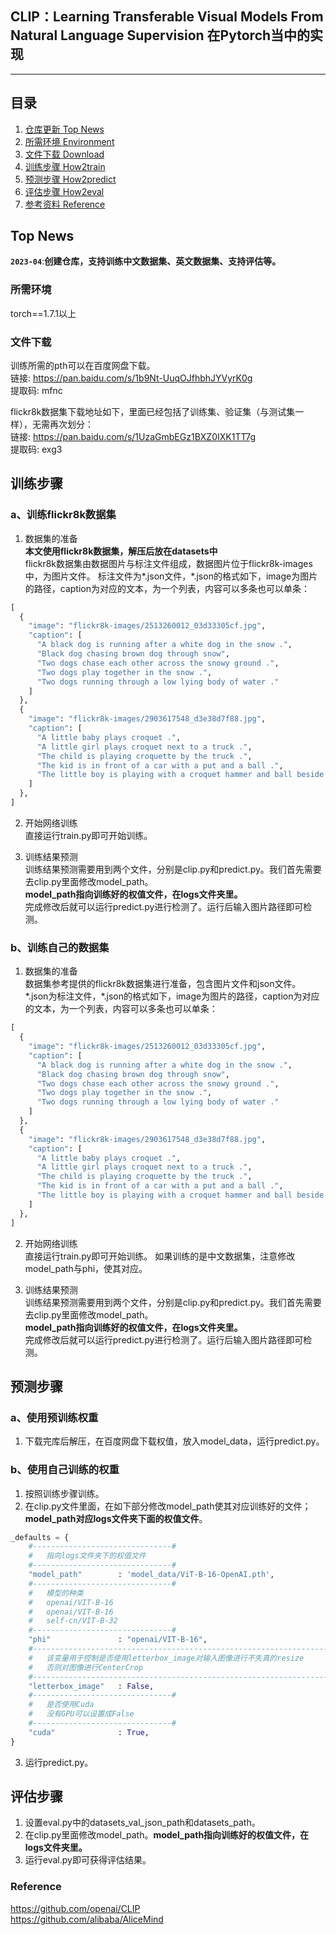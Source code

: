 ## CLIP：Learning Transferable Visual Models From Natural Language Supervision 在Pytorch当中的实现
---

## 目录
1. [仓库更新 Top News](#仓库更新)
2. [所需环境 Environment](#所需环境)
3. [文件下载 Download](#文件下载)
4. [训练步骤 How2train](#训练步骤)
5. [预测步骤 How2predict](#预测步骤)
6. [评估步骤 How2eval](#评估步骤)
7. [参考资料 Reference](#Reference)

## Top News
**`2023-04`**:**创建仓库，支持训练中文数据集、英文数据集、支持评估等。**   

### 所需环境
torch==1.7.1以上

### 文件下载  
训练所需的pth可以在百度网盘下载。       
链接: https://pan.baidu.com/s/1b9Nt-UuqOJfhbhJYVyrK0g     
提取码: mfnc     

flickr8k数据集下载地址如下，里面已经包括了训练集、验证集（与测试集一样），无需再次划分：  
链接: https://pan.baidu.com/s/1UzaGmbEGz1BXZ0IXK1TT7g     
提取码: exg3    

## 训练步骤
### a、训练flickr8k数据集
1. 数据集的准备   
**本文使用flickr8k数据集，解压后放在datasets中**  
flickr8k数据集由数据图片与标注文件组成，数据图片位于flickr8k-images中，为图片文件。
标注文件为*.json文件，*.json的格式如下，image为图片的路径，caption为对应的文本，为一个列表，内容可以多条也可以单条：
```python
[
  {
    "image": "flickr8k-images/2513260012_03d33305cf.jpg",
    "caption": [
      "A black dog is running after a white dog in the snow .",
      "Black dog chasing brown dog through snow",
      "Two dogs chase each other across the snowy ground .",
      "Two dogs play together in the snow .",
      "Two dogs running through a low lying body of water ."
    ]
  },
  {
    "image": "flickr8k-images/2903617548_d3e38d7f88.jpg",
    "caption": [
      "A little baby plays croquet .",
      "A little girl plays croquet next to a truck .",
      "The child is playing croquette by the truck .",
      "The kid is in front of a car with a put and a ball .",
      "The little boy is playing with a croquet hammer and ball beside the car ."
    ]
  },
]
```

2. 开始网络训练   
直接运行train.py即可开始训练。   

3. 训练结果预测   
训练结果预测需要用到两个文件，分别是clip.py和predict.py。我们首先需要去clip.py里面修改model_path。   
**model_path指向训练好的权值文件，在logs文件夹里。**   
完成修改后就可以运行predict.py进行检测了。运行后输入图片路径即可检测。   

### b、训练自己的数据集
1. 数据集的准备  
数据集参考提供的flickr8k数据集进行准备，包含图片文件和json文件。
\*.json为标注文件，\*.json的格式如下，image为图片的路径，caption为对应的文本，为一个列表，内容可以多条也可以单条：
```python
[
  {
    "image": "flickr8k-images/2513260012_03d33305cf.jpg",
    "caption": [
      "A black dog is running after a white dog in the snow .",
      "Black dog chasing brown dog through snow",
      "Two dogs chase each other across the snowy ground .",
      "Two dogs play together in the snow .",
      "Two dogs running through a low lying body of water ."
    ]
  },
  {
    "image": "flickr8k-images/2903617548_d3e38d7f88.jpg",
    "caption": [
      "A little baby plays croquet .",
      "A little girl plays croquet next to a truck .",
      "The child is playing croquette by the truck .",
      "The kid is in front of a car with a put and a ball .",
      "The little boy is playing with a croquet hammer and ball beside the car ."
    ]
  },
]
```

2. 开始网络训练  
直接运行train.py即可开始训练。
如果训练的是中文数据集，注意修改model_path与phi，使其对应。   

3. 训练结果预测   
训练结果预测需要用到两个文件，分别是clip.py和predict.py。我们首先需要去clip.py里面修改model_path。   
**model_path指向训练好的权值文件，在logs文件夹里。**   
完成修改后就可以运行predict.py进行检测了。运行后输入图片路径即可检测。   

## 预测步骤
### a、使用预训练权重
1. 下载完库后解压，在百度网盘下载权值，放入model_data，运行predict.py。   

### b、使用自己训练的权重
1. 按照训练步骤训练。  
2. 在clip.py文件里面，在如下部分修改model_path使其对应训练好的文件；**model_path对应logs文件夹下面的权值文件**。  
```python
_defaults = {
    #-------------------------------#
    #   指向logs文件夹下的权值文件
    #-------------------------------#
    "model_path"        : 'model_data/ViT-B-16-OpenAI.pth',
    #-------------------------------#
    #   模型的种类
    #   openai/VIT-B-16
    #   openai/VIT-B-16
    #   self-cn/VIT-B-32
    #-------------------------------#
    "phi"               : "openai/VIT-B-16",
    #--------------------------------------------------------------------#
    #   该变量用于控制是否使用letterbox_image对输入图像进行不失真的resize
    #   否则对图像进行CenterCrop
    #--------------------------------------------------------------------#
    "letterbox_image"   : False,
    #-------------------------------#
    #   是否使用Cuda
    #   没有GPU可以设置成False
    #-------------------------------#
    "cuda"              : True,
}
```
3. 运行predict.py。

## 评估步骤 
1. 设置eval.py中的datasets_val_json_path和datasets_path。
2. 在clip.py里面修改model_path。**model_path指向训练好的权值文件，在logs文件夹里。**  
3. 运行eval.py即可获得评估结果。

### Reference
https://github.com/openai/CLIP   
https://github.com/alibaba/AliceMind  